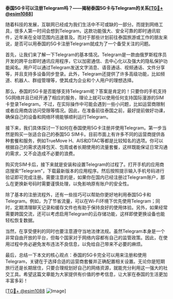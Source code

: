 **泰国5G卡可以注册Telegram吗？——揭秘泰国5G卡与Telegram的关系[[TG💪+ @esim1088](https://t.me/s/esim1088)]**

随着科技的发展，互联网已经成为我们生活中不可或缺的一部分。而提到网络工具，很多人第一时间会想到Telegram，这款功能强大、安全可靠的即时通讯软件，近年来在全球范围内迅速普及。而对于那些计划前往泰国旅游或工作的朋友来说，是否可以用泰国的5G卡注册Telegram就成为了一个备受关注的问题。

首先，让我们来了解一下Telegram的基本情况。Telegram是一款由俄罗斯程序员开发的跨平台即时通讯应用程序，它以加密通信、去中心化以及强大的隐私保护功能闻名。用户可以通过Telegram发送文字消息、语音通话、视频通话、文件分享等，并且支持多设备同步登录。此外，Telegram还提供了许多高级功能，比如频道、机器人、群组管理等，使其成为企业和个人用户的理想选择。

那么，泰国的5G卡是否能够支持Telegram呢？答案是肯定的！只要你的手机支持5G网络并且已经开通了相应的服务，理论上就可以使用任何支持国际漫游的SIM卡登录Telegram。不过，在实际操作中可能会遇到一些小问题，比如运营商限制或者应用商店访问受限等情况。因此，在准备前往泰国之前，最好提前做好功课，确保自己的设备和网络环境能够顺利运行Telegram。

接下来，我们具体探讨一下如何在泰国使用5G卡注册并使用Telegram。第一步当然是购买一张适合自己的泰国5G SIM卡。目前市面上有许多不同的运营商提供各种套餐和服务，例如TrueMove H、AIS和DTAC等都是比较知名的选项。你可以根据自己的需求选择包天、包周或者长期使用的流量套餐，这样既能保证日常沟通的需求，又不会造成不必要的浪费。

购买完SIM卡后，接下来就是安装和设置Telegram的过程了。打开手机的应用商店搜索“Telegram”，下载最新版本的应用程序。然后按照提示输入手机号码进行验证即可完成注册。需要注意的是，如果你在国内已经注册过Telegram账户，那么在更换新号码时需要谨慎处理，以免影响原有账户的安全性。

除了基本的注册流程外，还有一些技巧可以帮助你更好地利用泰国5G卡和Telegram。例如，为了节省流量，可以在Wi-Fi环境下优先使用Telegram；同时，定期清理聊天记录和缓存文件也有助于保持良好的使用体验。另外，如果经常需要跨国交流，还可以考虑启用Telegram的云存储功能，这样即使更换设备也能轻松恢复数据。

当然，在享受便利的同时也要注意遵守当地法律法规。虽然Telegram本身是一个非常自由开放的平台，但每个国家对于网络内容都有自己的监管政策。因此，在使用过程中务必避免发布违法不良信息，以免给自己带来不必要的麻烦。

最后，总结一下本文的核心观点：泰国的5G卡完全可以用来注册和使用Telegram，关键在于选择合适的运营商套餐并正确配置相关设置。无论你是短期旅行还是长期居住，只要合理规划好自己的网络资源，就能充分利用这一强大的社交工具。希望这篇文章能为大家提供有价值的参考信息，让大家在泰国的生活更加丰富多彩！

[[TG💪+ @esim1088](https://t.me/s/esim1088) ![Image](https://i.postimg.cc/4NQfJmqS/Snipaste-2025-05-13-00-14-12.png)]